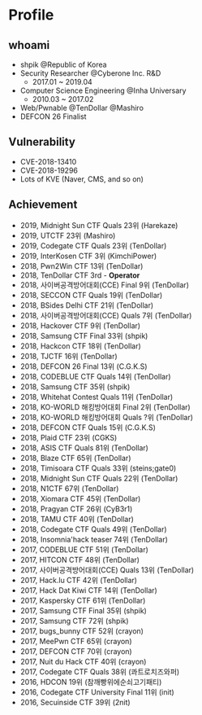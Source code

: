 # Profile

## whoami
- shpik @Republic of Korea
- Security Researcher @Cyberone Inc. R&D
  - 2017.01 ~ 2019.04
- Computer Science Engineering @Inha Universary
  - 2010.03 ~ 2017.02
- Web/Pwnable @TenDollar @Mashiro
- DEFCON 26 Finalist

## Vulnerability

- CVE-2018-13410
- CVE-2018-19296
- Lots of KVE (Naver, CMS, and so on)

## Achievement
- 2019, Midnight Sun CTF Quals 23위 (Harekaze)
- 2019, UTCTF 23위 (Mashiro)
- 2019, Codegate CTF Quals 23위 (TenDollar)
- 2019, InterKosen CTF 3위 (KimchiPower)
- 2018, Pwn2Win CTF 13위 (TenDollar)
- 2018, TenDollar CTF 3rd - **Operator**
- 2018, 사이버공격방어대회(CCE) Final 9위 (TenDollar)
- 2018, SECCON CTF Quals 19위 (TenDollar)
- 2018, BSides Delhi CTF 21위 (TenDollar)
- 2018, 사이버공격방어대회(CCE) Quals 7위 (TenDollar)
- 2018, Hackover CTF 9위 (TenDollar)
- 2018, Samsung CTF Final 33위 (shpik)
- 2018, Hackcon CTF 18위 (TenDollar)
- 2018, TJCTF 16위 (TenDollar)
- 2018, DEFCON 26 Final 13위 (C.G.K.S)
- 2018, CODEBLUE CTF Quals 14위 (TenDollar)
- 2018, Samsung CTF 35위 (shpik)
- 2018, Whitehat Contest Quals 11위 (TenDollar)
- 2018, KO-WORLD 해킹방어대회 Final 2위 (TenDollar)
- 2018, KO-WORLD 해킹방어대회 Quals ?위 (TenDollar)
- 2018, DEFCON CTF Quals 15위 (C.G.K.S)
- 2018, Plaid CTF 23위 (CGKS)
- 2018, ASIS CTF Quals 81위 (TenDollar)
- 2018, Blaze CTF 65위 (TenDollar)
- 2018, Timisoara CTF Quals 33위 (steins;gate0)
- 2018, Midnight Sun CTF Quals 22위 (TenDollar)
- 2018, N1CTF 67위 (TenDollar)
- 2018, Xiomara CTF 45위 (TenDollar)
- 2018, Pragyan CTF 26위 (CyB3r1)
- 2018, TAMU CTF 40위 (TenDollar)
- 2018, Codegate CTF Quals 49위 (TenDollar)
- 2018, Insomnia'hack teaser 74위 (TenDollar)
- 2017, CODEBLUE CTF 51위 (TenDollar)
- 2017, HITCON CTF 48위 (TenDollar)
- 2017, 사이버공격방어대회(CCE) Quals 13위 (TenDollar)
- 2017, Hack.lu CTF 42위 (TenDollar)
- 2017, Hack Dat Kiwi CTF 14위 (TenDollar)
- 2017, Kaspersky CTF 61위 (TenDollar)
- 2017, Samsung CTF Final 35위 (shpik)
- 2017, Samsung CTF 72위 (shpik)
- 2017, bugs_bunny CTF 52위 (crayon)
- 2017, MeePwn CTF 65위 (crayon)
- 2017, DEFCON CTF 70위 (crayon)
- 2017, Nuit du Hack CTF 40위 (crayon)
- 2017, Codegate CTF Quals 38위 (콰트로치즈와퍼)
- 2016, HDCON 19위 (참깨빵위에순쇠고기패티)
- 2016, Codegate CTF University Final 11위 (init)
- 2016, Secuinside CTF 39위 (2nit)
